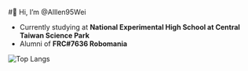 #👋 Hi, I’m @Alllen95Wei
- Currently studying at **National Experimental High School at Central Taiwan Science Park**
- Alumni of **FRC#7636 Robomania**

![Top Langs](https://github-readme-stats.vercel.app/api/top-langs/?username=Alllen95Wei&theme=dark&bg_color=233726&show_icons=true)
<!---
Alllen95Wei/Alllen95Wei is a ✨ special ✨ repository because its `README.md` (this file) appears on your GitHub profile.
You can click the Preview link to take a look at your changes.
--->
